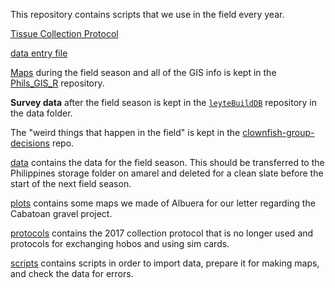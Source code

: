 This repository contains scripts that we use in the field every year.  

[Tissue Collection Protocol](https://docs.google.com/document/d/1DhmiVXxVyic64oMsA5WZfsOiwRqU6oV0IFdTb5PSNaM/edit?usp=sharing)  

[data entry file](https://drive.google.com/open?id=1rIM4YCmJGv5awoQiPno-2LyGmtE3tMHphcM6reFjjJs)

[Maps](https://github.com/pinskylab/Phils_GIS_R) during the field season and all of the GIS info is kept in the [Phils_GIS_R](https://github.com/pinskylab/Phils_GIS_R) repository.

**Survey data** after the field season is kept in the [`leyteBuildDB`](https://github.com/pinskylab/leyteBuildDB) repository in the data folder. 

The "weird things that happen in the field" is kept in the [clownfish-group-decisions](https://github.com/pinskylab/clownfish_group_decisions/blob/master/docs/Clownfish_data_collection_and_database_notes.md) repo.

[data](data) contains the data for the field season.  This should be transferred to the Philippines storage folder on amarel and deleted for a clean slate before the start of the next field season.  

[plots](plots) contains some maps we made of Albuera for our letter regarding the Cabatoan gravel project.  

[protocols](protocols) contains the 2017 collection protocol that is no longer used and protocols for exchanging hobos and using sim cards.  

[scripts](scripts) contains scripts in order to import data, prepare it for making maps, and check the data for errors.  

